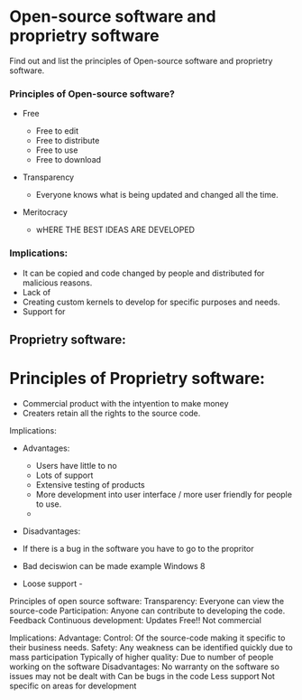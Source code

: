 # Open-source software and proprietry software

Find out and list the principles of Open-source software and proprietry software.

### Principles of Open-source software?
- Free
  - Free to edit
  - Free to distribute
  - Free to use
  - Free to download
  
- Transparency
  - Everyone knows what is being updated and changed all the time.

- Meritocracy
  - wHERE THE BEST IDEAS ARE DEVELOPED
  
 



### Implications:

- It can be copied and code changed
by people and distributed for 
malicious reasons.
- Lack of 
- Creating custom kernels to develop for 
specific purposes and needs.
- Support for 



## Proprietry software:

# Principles of Proprietry software:

- Commercial product with the intyention to make money
- Creaters retain all the rights to the source code.


Implications:
- Advantages:
  - Users have little to no 
  - Lots of support 
  - Extensive testing of products
  - More development into user interface / more user friendly for people to use.
  - 

 - Disadvantages:
  - If there is a bug in the software you have to go to the propritor
  - Bad deciswion can be made example Windows 8
  - Loose support - 
  
  
  





Principles of open source software:
Transparency: Everyone can view the source-code
Participation: Anyone can contribute to developing the code.
		Feedback
	Continuous development: 
	Updates
	Free!!
		Not commercial
	
Implications: 
Advantage:
Control: Of the source-code making it specific to their business needs.
Safety: Any weakness can be identified quickly due to mass participation 
Typically of higher quality: Due to number of people working on the software
Disadvantages:
	No warranty on the software so issues may not be dealt with
	Can be bugs in the code
	Less support 
	Not specific on areas for development
	





